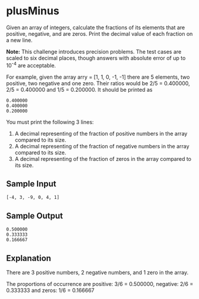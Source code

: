 # plusMinus

Given an array of integers, calculate the fractions of its elements that are positive, negative, and are
zeros. Print the decimal value of each fraction on a new line.

**Note:** This challenge introduces precision problems. The test cases are scaled to six decimal places,
though answers with absolute error of up to 10<sup>-4</sup> are acceptable.

For example, given the array arry = [1, 1, 0, -1, -1] there are 5 elements, two positive, two negative and
one zero. Their ratios would be 2/5 = 0.400000, 2/5 = 0.400000 and 1/5 = 0.200000. It should be printed as
```
0.400000
0.400000
0.200000
```

You must print the following 3 lines:
1. A decimal representing of the fraction of positive numbers in the array compared to its size.
2. A decimal representing of the fraction of negative numbers in the array compared to its size.
3. A decimal representing of the fraction of zeros in the array compared to its size.

## Sample Input
```
[-4, 3, -9, 0, 4, 1]
```

## Sample Output
```
0.500000
0.333333
0.166667
```

## Explanation
There are 3 positive numbers, 2 negative numbers, and 1 zero in the array.

The proportions of occurrence are positive: 3/6 = 0.500000, negative: 2/6 = 0.333333 and zeros: 1/6 = 0.166667
